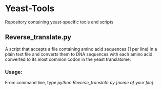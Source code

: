 # Yeast-Tools
Repository containing yeast-specific tools and scripts

## Reverse_translate.py
A script that accepts a file containing amino acid sequences (1 per line) in a plain text file and converts them to DNA sequences with each amino acid converted to its most common codon in the yeast translatome.

### Usage:
From command line, type _python Reverse_translate.py [name of your file]_.
